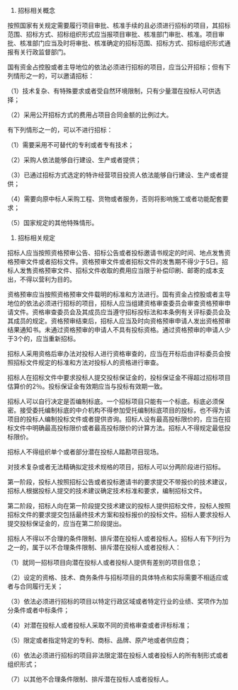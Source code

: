 
1. 招标相关概念

按照国家有关规定需要履行项目审批、核准手续的且必须进行招标的项目，其招标范围、招标方式、招标组织形式应当报项目审批、核准部门审批、核准。项目审批、核准部门应当及时将审批、核准确定的招标范围、招标方式、招标组织形式通报有关行政监督部门。

国有资金占控股或者主导地位的依法必须进行招标的项目，应当公开招标；但有下列情形之一的，可以邀请招标：

（1）技术复杂、有特殊要求或者受自然环境限制，只有少量潜在投标人可供选择；

（2）采用公开招标方式的费用占项目合同金额的比例过大。

有下列情形之一的，可以不进行招标：

（1）需要采用不可替代的专利或者专有技术；

（2）采购人依法能够自行建设、生产或者提供；

（3）已通过招标方式选定的特许经营项目投资人依法能够自行建设、生产或者提供；

（4）需要向原中标人采购工程、货物或者服务，否则将影响施工或者功能配套要求；

（5）国家规定的其他特殊情形。

1. 招标相关规定

招标人应当按照资格预审公告、招标公告或者投标邀请书规定的时间、地点发售资格预审文件或者招标文件。资格预审文件或者招标文件的发售期不得少于5日。招标人发售资格预审文件、招标文件收取的费用应当限于补偿印刷、邮寄的成本支出，不得以营利为目的。

资格预审应当按照资格预审文件载明的标准和方法进行。国有资金占控股或者主导地位的依法必须进行招标的项目，招标人应当组建资格审查委员会审查资格预审申请文件。资格审查委员会及其成员应当遵守招标投标法和本条例有关评标委员会及其成员的规定。资格预审结束后，招标人应当及时向资格预审申请人发出资格预审结果通知书。未通过资格预审的申请人不具有投标资格。通过资格预审的申请人少于3个的，应当重新招标。

招标人采用资格后审办法对投标人进行资格审查的，应当在开标后由评标委员会按照招标文件规定的标准和方法对投标人的资格进行审查。

招标人在招标文件中要求投标人提交投标保证金的，投标保证金不得超过招标项目估算价的2％。投标保证金有效期应当与投标有效期一致。

招标人可以自行决定是否编制标底。一个招标项目只能有一个标底。标底必须保密。接受委托编制标底的中介机构不得参加受托编制标底项目的投标，也不得为该项目的投标人编制投标文件或者提供咨询。招标人设有最高投标限价的，应当在招标文件中明确最高投标限价或者最高投标限价的计算方法。招标人不得规定最低投标限价。

招标人不得组织单个或者部分潜在投标人踏勘项目现场。

对技术复杂或者无法精确拟定技术规格的项目，招标人可以分两阶段进行招标。

第一阶段，投标人按照招标公告或者投标邀请书的要求提交不带报价的技术建议，招标人根据投标人提交的技术建议确定技术标准和要求，编制招标文件。

第二阶段，招标人向在第一阶段提交技术建议的投标人提供招标文件，投标人按照招标文件的要求提交包括最终技术方案和投标报价的投标文件。招标人要求投标人提交投标保证金的，应当在第二阶段提出。

招标人不得以不合理的条件限制、排斥潜在投标人或者投标人。招标人有下列行为之一的，属于以不合理条件限制、排斥潜在投标人或者投标人：

（1）就同一招标项目向潜在投标人或者投标人提供有差别的项目信息；

（2）设定的资格、技术、商务条件与招标项目的具体特点和实际需要不相适应或者与合同履行无关；

（3）依法必须进行招标的项目以特定行政区域或者特定行业的业绩、奖项作为加分条件或者中标条件；

（4）对潜在投标人或者投标人采取不同的资格审查或者评标标准；

（5）限定或者指定特定的专利、商标、品牌、原产地或者供应商；

（6）依法必须进行招标的项目非法限定潜在投标人或者投标人的所有制形式或者组织形式；

（7）以其他不合理条件限制、排斥潜在投标人或者投标人。
